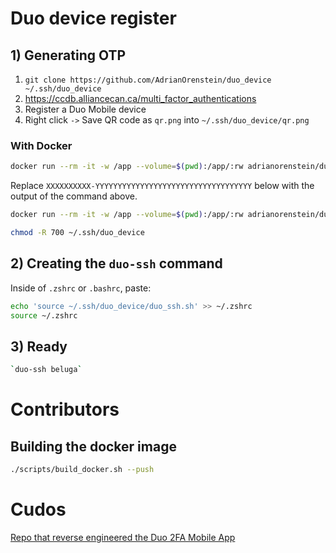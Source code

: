 # Duo device register

## 1) Generating OTP

1. `git clone https://github.com/AdrianOrenstein/duo_device ~/.ssh/duo_device`
1. https://ccdb.alliancecan.ca/multi_factor_authentications
1. Register a Duo Mobile device
1. Right click `->` Save QR code as `qr.png` into `~/.ssh/duo_device/qr.png`

### With Docker

```bash
docker run --rm -it -w /app --volume=$(pwd):/app/:rw adrianorenstein/duo_device_register:latest zbarimg qr.png | sed 's/QR-Code:duo:\/\/\(.*\)/\1/'
```

Replace `XXXXXXXXXX-YYYYYYYYYYYYYYYYYYYYYYYYYYYYYYYYYYY` below with the output of the command above.
```bash
docker run --rm -it -w /app --volume=$(pwd):/app/:rw adrianorenstein/duo_device_register:latest python duo_activate.py XXXXXXXXXX-YYYYYYYYYYYYYYYYYYYYYYYYYYYYYYYYYYY

chmod -R 700 ~/.ssh/duo_device
```

## 2) Creating the `duo-ssh` command

Inside of `.zshrc` or `.bashrc`, paste:

```bash
echo 'source ~/.ssh/duo_device/duo_ssh.sh' >> ~/.zshrc
source ~/.zshrc
```


## 3) Ready

```bash
`duo-ssh beluga`
```

# Contributors

## Building the docker image

```bash
./scripts/build_docker.sh --push


```


# Cudos
[Repo that reverse engineered the Duo 2FA Mobile App](https://github.com/revalo/duo-bypass)
